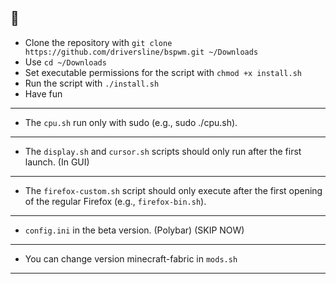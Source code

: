🚀
---
- Clone the repository with `git clone https://github.com/driversline/bspwm.git ~/Downloads`
- Use `cd ~/Downloads`
- Set executable permissions for the script with `chmod +x install.sh`
- Run the script with `./install.sh`
- Have fun
---
- The `cpu.sh` run only with sudo (e.g., sudo ./cpu.sh).
---
- The `display.sh` and `cursor.sh` scripts should only run after the first launch. (In GUI)
---
- The `firefox-custom.sh` script should only execute after the first opening of the regular Firefox (e.g., `firefox-bin.sh`).
---
- `config.ini` in the beta version. (Polybar) (SKIP NOW)
---
- You can change version minecraft-fabric in `mods.sh`
---
